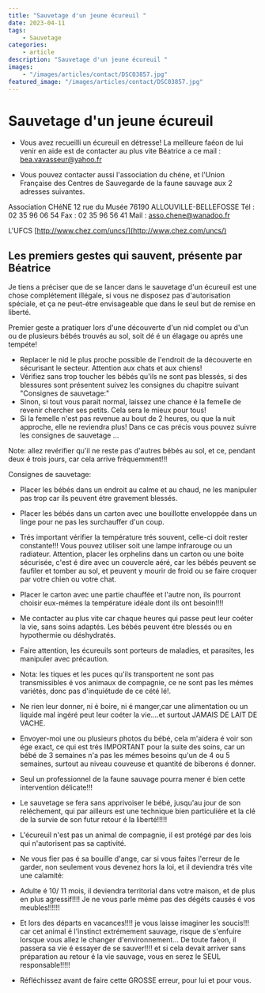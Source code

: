 ```yaml
---
title: "Sauvetage d'un jeune écureuil "
date: 2023-04-11
tags: 
    - Sauvetage
categories:
    - article
description: "Sauvetage d'un jeune écureuil "
images:
    - "/images/articles/contact/DSC03857.jpg"
featured_image: "/images/articles/contact/DSC03857.jpg"
---
```


# Sauvetage d'un jeune écureuil 

- Vous avez recueilli un écureuil en détresse! La meilleure faéon de lui venir en aide est de contacter au plus vite Béatrice a ce mail : bea.vavasseur@yahoo.fr

- Vous pouvez contacter aussi l'association du chéne, et l'Union Française des Centres de Sauvegarde de la faune sauvage aux 2 adresses suivantes. 

Association CHéNE
12 rue du Musée
76190 ALLOUVILLE-BELLEFOSSE
Tél : 02 35 96 06 54
Fax : 02 35 96 56 41
Mail : asso.chene@wanadoo.fr

L'UFCS [http://www.chez.com/uncs/](http://www.chez.com/uncs/) 

## Les premiers gestes qui sauvent, présente par Béatrice

Je tiens a préciser que de se lancer dans le sauvetage d'un écureuil est une chose complétement illégale, si vous ne disposez pas d'autorisation spéciale, et ça ne peut-étre envisageable que dans le seul but de remise en liberté. 

Premier geste a pratiquer lors d'une découverte d'un nid complet ou d'un ou de plusieurs bébés trouvés au sol, soit dé é un élagage ou aprés une tempéte! 

- Replacer le nid le plus proche possible de l'endroit de la découverte en sécurisant le secteur. Attention aux chats et aux chiens! 
- Vérifiez sans trop toucher les bébés qu'ils ne sont pas blessés, si des blessures sont présentent suivez les consignes du chapitre suivant "Consignes de sauvetage:" 
- Sinon, si tout vous parait normal, laissez une chance é la femelle de revenir chercher ses petits. Cela sera le mieux pour tous! 
- Si la femelle n'est pas revenue au bout de 2 heures, ou que la nuit approche, elle ne reviendra plus! 
Dans ce cas précis vous pouvez suivre les consignes de sauvetage ...

Note: allez revérifier qu'il ne reste pas d'autres bébés au sol, et ce, pendant deux é trois jours, car cela arrive fréquemment!!!

Consignes de sauvetage: 

- Placer les bébés dans un endroit au calme et au chaud, ne les manipuler pas trop car ils peuvent étre gravement blessés. 
- Placer les bébés dans un carton avec une bouillotte enveloppée dans un linge pour ne pas les surchauffer d'un coup. 
- Trés important vérifier la température trés souvent, celle-ci doit rester constante!!! Vous pouvez utiliser soit une lampe infrarouge ou un radiateur. Attention, placer les orphelins dans un carton ou une boite sécurisée, c'est é dire avec un couvercle aéré, car les bébés peuvent se faufiler et tomber au sol, et peuvent y mourir de froid ou se faire croquer par votre chien ou votre chat. 

- Placer le carton avec une partie chauffée et l'autre non, ils pourront choisir eux-mémes la température idéale dont ils ont besoin!!!! 
- Me contacter au plus vite car chaque heures qui passe peut leur coéter la vie, sans soins adaptés. Les bébés peuvent étre blessés ou en hypothermie ou déshydratés. 

- Faire attention, les écureuils sont porteurs de maladies, et parasites, les manipuler avec précaution. 
- Nota: les tiques et les puces qu'ils transportent ne sont pas transmissibles é vos animaux de compagnie, ce ne sont pas les mémes variétés, donc pas d'inquiétude de ce cété lé!. 

- Ne rien leur donner, ni é boire, ni é manger,car une alimentation ou un liquide mal ingéré peut leur coéter la vie....et surtout JAMAIS DE LAIT DE VACHE. 

- Envoyer-moi une ou plusieurs photos du bébé, cela m'aidera é voir son ége exact, ce qui est trés IMPORTANT pour la suite des soins, car un bébé de 3 semaines n'a pas les mémes besoins qu'un de 4 ou 5 semaines, surtout au niveau couveuse et quantité de biberons é donner. 

- Seul un professionnel de la faune sauvage pourra mener é bien cette intervention délicate!!! 

- Le sauvetage se fera sans apprivoiser le bébé, jusqu'au jour de son reléchement, qui par ailleurs est une technique bien particuliére et la clé de la survie de son futur retour é la liberté!!!!! 

- L'écureuil n'est pas un animal de compagnie, il est protégé par des lois qui n'autorisent pas sa captivité. 

- Ne vous fier pas é sa bouille d'ange, car si vous faites l'erreur de le garder, non seulement vous devenez hors la loi, et il deviendra trés vite une calamité: 

- Adulte é 10/ 11 mois, il deviendra territorial dans votre maison, et de plus en plus agressif!!!! Je ne vous parle méme pas des dégéts causés é vos meubles!!!!!! 

- Et lors des départs en vacances!!!! je vous laisse imaginer les soucis!!! car cet animal é l'instinct extrémement sauvage, risque de s'enfuire lorsque vous allez le changer d'environnement... De toute faéon, il passera sa vie é essayer de se sauver!!!! et si cela devait arriver sans préparation au retour é la vie sauvage, vous en serez le SEUL responsable!!!!!

- Réfléchissez avant de faire cette GROSSE erreur, pour lui et pour vous. 
